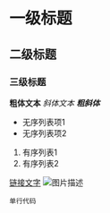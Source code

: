 # 一级标题
## 二级标题  
### 三级标题

**粗体文本**
*斜体文本*
***粗斜体***

- 无序列表项1
- 无序列表项2

1. 有序列表1
2. 有序列表2

[链接文字](https://网址)
![图片描述](图片地址)

`单行代码`
